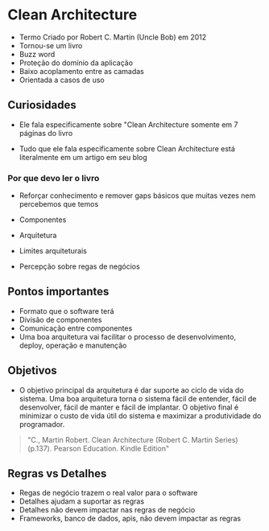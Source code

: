 # Clean Architecture

- Termo Criado por Robert C. Martin (Uncle Bob) em 2012
- Tornou-se um livro
- Buzz word
- Proteção do domínio da aplicação
- Baixo acoplamento entre as camadas
- Orientada a casos de uso

## Curiosidades

- Ele fala especificamente sobre "Clean Architecture somente em 7 páginas do livro

- Tudo que ele fala especificamente sobre Clean Architecture está literalmente em um artigo em seu blog

### Por que devo ler o livro

- Reforçar conhecimento e remover gaps básicos que muitas vezes nem percebemos que temos

- Componentes

- Arquitetura

- Limites arquiteturais

- Percepção sobre regas de negócios

## Pontos importantes

- Formato que o software terá
- Divisão de componentes
- Comunicação entre componentes
- Uma boa arquitetura vai facilitar o processo de desenvolvimento, deploy, operação e manutenção

## Objetivos

- O objetivo principal da arquitetura é dar suporte ao ciclo de vida do sistema. Uma boa arquitetura torna o sistema fácil de entender, fácil de desenvolver, fácil de manter e fácil de implantar. O objetivo final é minimizar o custo de vida útil do sistema e maximizar a produtividade do programador.

> "C., Martin Robert. Clean Architecture (Robert C. Martin Series)(p.137). Pearson Education. Kindle Edition"

## Regras vs Detalhes

- Regas de negócio trazem o real valor para o software
- Detalhes ajudam a suportar as regras
- Detalhes não devem impactar nas regras de negócio
- Frameworks, banco de dados, apis, não devem impactar as regras
